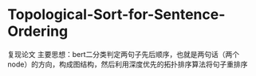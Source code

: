 # Topological-Sort-for-Sentence-Ordering
复现论文
主要思想：bert二分类判定两句子先后顺序，也就是两句话（两个node）的方向，构成图结构，然后利用深度优先的拓扑排序算法将句子重排序
